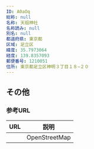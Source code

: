 ```yaml
---
ID: A0aOq
総称: null
名称: 天祖神社
名称読み: null
別名: null
都道府県: 東京都
区域: 足立区
緯度: 35.7973064
経度: 139.8357093
郵便番号: 1210051
住所: 東京都足立区神明３丁目１８−２０
---
```


## その他

### 参考URL

| URL | 説明          |
| --- | ------------- |
|     | OpenStreetMap |
